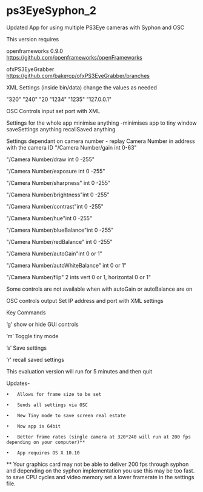 # ps3EyeSyphon_2
Updated App for using multiple PS3Eye cameras with Syphon and OSC

This version requires 

openframeworks 0.9.0 
https://github.com/openframeworks/openFrameworks

ofxPS3EyeGrabber 
https://github.com/bakercp/ofxPS3EyeGrabber/branches

XML Settings (inside bin/data) change the values as needed

"<CAMWIDTH>320</CAMWIDTH>"
"<CAMHEIGHT>240</CAMHEIGHT>"
"<FRAMERATE>20</FRAMERATE>
"<RECIEVEPORT>1234</RECIEVEPORT>"
"<SENDPORT>1235</SENDPORT>"
"<SENDIP>127.0.0.1</SENDIP>"


OSC Controls input
set port with XML

Settings for the whole app
minimise anything -minimises app to tiny window
saveSettings anything
recallSaved anything

Settings dependant on camera number - replay Camera Number in address with the camera ID
"/Camera Number/gain int 0-63"

"/Camera Number/draw int 0 -255"

"/Camera Number/exposure int 0 -255"

"/Camera Number/sharpness" int 0 -255"

"/Camera Number/brightness"int 0 -255"

"/Camera Number/contrast"int 0 -255"

"/Camera Number/hue"int 0 -255"

"/Camera Number/blueBalance"int 0 -255"

"/Camera Number/redBalance" int 0 -255"

"/Camera Number/autoGain"int 0 or 1"

"/Camera Number/autoWhiteBalance" int 0 or 1"

"/Camera Number/flip" 2 ints vert 0 or 1, horizontal 0 or 1"


Some controls are not available when with autoGain or autoBalance are on

OSC controls output
Set IP address and port with XML settings

Key Commands

‘g’ show or hide GUI controls

‘m’ Toggle tiny mode

’s’ Save settings

‘r’ recall saved settings


This evaluation version will run for 5 minutes and then quit

Updates- 

	•	Allows for frame size to be set

	•	Sends all settings via OSC

	•	New Tiny mode to save screen real estate

	•	Now app is 64bit

	•	Better frame rates (single camera at 320*240 will run at 200 fps depending on your computer)**

	•	App requires OS X 10.10 


** Your graphics card may not be able to deliver 200 fps through syphon and depending on the syphon implementation you use this may be too fast. to save CPU cycles and video memory set a lower framerate in the settings file.
